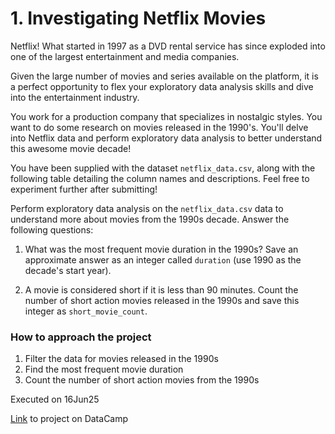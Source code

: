 # 1. Investigating Netflix Movies

Netflix! What started in 1997 as a DVD rental service has since exploded into one of the largest entertainment and media companies.

Given the large number of movies and series available on the platform, it is a perfect opportunity to flex your exploratory data analysis skills and dive into the entertainment industry.

You work for a production company that specializes in nostalgic styles. You want to do some research on movies released in the 1990's. You'll delve into Netflix data and perform exploratory data analysis to better understand this awesome movie decade!

You have been supplied with the dataset `netflix_data.csv`, along with the following table detailing the column names and descriptions. Feel free to experiment further after submitting!

Perform exploratory data analysis on the `netflix_data.csv` data to understand more about movies from the 1990s decade. Answer the following questions: 

1. What was the most frequent movie duration in the 1990s? Save an approximate answer as an integer called `duration` (use 1990 as the decade's start year).

2. A movie is considered short if it is less than 90 minutes. Count the number of short action movies released in the 1990s and save this integer as `short_movie_count`.
### How to approach the project
1. Filter the data for movies released in the 1990s
2. Find the most frequent movie duration
3. Count the number of short action movies from the 1990s

Executed on 16Jun25

[Link](https://app.datacamp.com/learn/projects/investigating_netflix) to project on DataCamp
